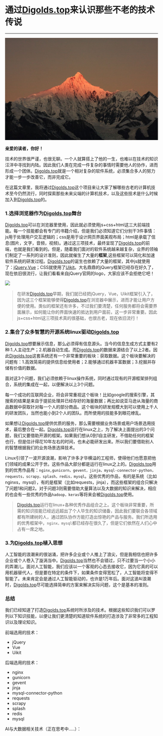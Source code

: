 # 通过[Digolds.top](https://www.digolds.top)来认识那些不老的技术传说

***

![](https://raw.githubusercontent.com/digolds/digolds.top/master/images/how_to_build_digolds.jpg)

**亲爱的读者，你好！**

技术的世界很严谨，也很无聊。一个人就算搭上了他的一生，也难以在技术的知识汪洋中寻找到内陆。因此我们人类在完成一件复杂的事情时需要他人的协作，进而形成一个团体。[Digolds.top](https://www.digolds.top)就是一个相对复杂的软件系统，必须集合多人的努力才能一步一步改善它，而非完成它。

在这篇文章里，我将通过[Digolds.top](https://www.digolds.top)这个项目来让大家了解哪些古老的计算机技术至今仍然流行，同时探索那些未来尖端的计算机技术，以及这些技术是什么时候加入到[Digolds.top](https://www.digolds.top)的。


### 1.选择浏览器作为[Digolds.top](https://www.digolds.top)舞台

[Digolds.top](https://www.digolds.top)可以在浏览器里使用，因此就必须使用js+css+html这三大前端技能。每一个技能都会有专门的书籍介绍，但是我们必须知道它们分别干3件事情：js用于处理用户交互逻辑的；css是用于设计网页界面美观布局；html是承载了信息(图片，文字，音频，视频)。通过这三项技术，最终呈现了[Digolds.top](https://www.digolds.top)的前端，也就是我们看到的。但是，随着我们面对的软件系统越来越复杂，业界的领袖们制定了一系列的设计准则，因此就催生了大量的**框架**,这些框架可以简化和加速软件系统的研发过程。[Digolds.top](https://www.digolds.top)的诞生也依赖了大量的框架，其中js就使用了：[jQuery](),[Vue]()；CSS就使用了[Uikit]()。大名鼎鼎的jQuery框架已经存在好久了，现在依旧很流行，让我们看看来自jQuery官网的logo，大家应该不会拒绝它吧！

<div class="uk-card uk-card-secondary">
<img src="https://jquery.com/jquery-wp-content/themes/jquery/images/logo-jquery.png">
</div>


>在研发[Digolds.top](https://www.digolds.top)早期，我们就已经把jQuery，Vue，Uikit框架引入了，因为这三个框架能够使得[Digolds.top](https://www.digolds.top)在浏览器中展示，进而才能让用户方便的使用。类似的框架还有许多，不过我们要清楚，任何服务都将会需要界面展示，如何能让你的界面快速的抵达到用户面前，这一步非常重要。因此js+css+html这三项技术真的很基础，也很古老，现在依旧流行！

### 2.集合了众多智慧的开源系统linux驱动[Digolds.top](https://www.digolds.top)

[Digolds.top](https://www.digolds.top)想要展示信息，那么必须得有信息源头。当今的信息生成方式主要有2种:1.人主动生产；2.机器自动生成。而[Digolds.top](https://www.digolds.top)的数据来源结合了以上2者。因此[Digolds.top](https://www.digolds.top)这套系统还有一个非常重要的板块：获取数据。这个板块要解决的问题有：1.高效简易的提供信息给使用者；2.能够通过机器丰富数据；3.挖掘并存储有价值的数据。

面对这3个问题，我们必须依赖于linux操作系统，同时通过现有的开源框架排列组合，系统的集成在一起，以便解决以上3个问题。

每一个成功的互联网企业，将会非常重视这个板块！比如google的搜索引擎，其搜索的结果是来自于提前处理并已经存好的海量数据；再比如说亚马逊从海量的商品数据中获取针对每一个人的部分商品。这个板块的研发规模大到可以使用上千人的研发团队，当然也能小到2个人的团队。而所使用的技能多到眼花缭乱。

如果想让[Digolds.top](https://www.digolds.top)提供优质的服务，那么需要根据业务场景或用户场景选用技术，最后整合在一起。[Digolds.top](https://www.digolds.top)运行在linux之上，为了解决上面提出的3个问题，我们又要借助开源的框架。如果我们想从0到1自主研发，不借助任何的框架也行，但是估计得花10年左右的时间，也未必能研发出来。所以我们要借助别人的智慧根据我们的业务场景选择技术。

Linux引领了一波开源浪潮，影响了许多才华横溢的工程师，使得他们也愿意把他们领域的成果公开于世。这些作品大部分都是运行在linux之上的。[Digolds.top](https://www.digolds.top)用到的优秀作品有：```nginx,gunicorn，gevent，jinja，mysql-connector-python，requests，scrapy，splash，redis，mysql```。这些优秀的作品，有的是系统（比如nginxs，mysql），有的是框架（比如requests，jinja），而这些框架的组合只解决了问题1和问题2。对于问题3则需要借助大量算法以及大数据的知识来解决，相应的也会有一些优秀的作品```hadoop，keras```等将来会被[Digolds.top](https://www.digolds.top)使用。

>[Digolds.top](https://www.digolds.top)运行在linux+各种优秀作品组合之上。这个板块非常重要，所需的知识技能已经远远超出了个人毕生的知识储备，因此我们要联合各领域都有所建树的人，通过团队协作方能打造出惊艳的产品与服务。我们所选用的优秀框架中，```nginx，mysql```都已经存在很久了，但是它们依然在人们心中占有一席之地。

### 3.为[Digolds.top](https://www.digolds.top)植入思想

人工智能的浪潮来的很汹涌，把许多企业或个人推上了浪尖，但是我相信也把许多企业或个人卷入了漩涡当中。[Digolds.top](https://www.digolds.top)当然也不会错过，只不过要当一个小小的弄潮儿。面对人工智能，我们应该以一个客观的心态去接收它，因为它真的可以用机器替代人，但是要在特定的条件下，如果条件变得宽松了，人工智能将变得不智能了。未来肯定会是通过人工智能驱动的，也许是1万年后。面对这波AI浪潮时，[Digolds.top](https://www.digolds.top)尽可能选择简单的方案来解决实际问题，这个是基本的准则。

### 总结

我们已经知道了打造[Digolds.top](https://www.digolds.top)系统时所涉及的技术。根据这些知识我们可以罗列以下知识技能，以便让我们更清楚的知道软件系统的打造涉及了非常多的工程知识以及理论知识。

前端选用的技术：
* jQuery
* Vue
* Uikit

后端选用的技术：
* nginx
* gunicorn
* gevent
* jinja
* mysql-connector-python
* requests
* scrapy
* splash
* redis
* mysql

AI与大数据相关技术（正在思考中.....）：
